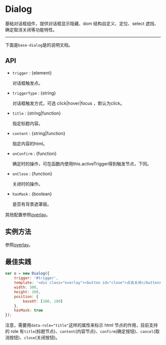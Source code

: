 
# Dialog

基础对话框组件，提供对话框显示隐藏、dom 结构自定义、定位、select 遮挡、确定取消关闭等功能特性。

---

下面是`base-dialog`是的说明文档。

## API

* `trigger` : {element}

    对话框触发点。

* `triggerType` : {string}

    对话框触发方式，可选 click|hover|focus ，默认为click。

* `title` : {string|function}

    指定标题内容。

* `content` : {string|function}

    指定内容的html。

* `onConfirm` : {function}

    确定时的操作，可在函数内使用this.activeTrigger得到触发节点，下同。

* `onClose` : {function}

    关闭时的操作。

* `hasMask` : {boolean}

    是否有背景遮罩层。

其他配置参照[overlay](overlay/README.md)。


## 实例方法

参照[overlay](overlay/README.md)。

## 最佳实践

```js
var o = new Dialog({
    trigger: '#trigger',
    template: '<div class="overlay"><button id="close">点击关闭</button></div>',
    width: 300,
    height: 200,
    position: {
        baseXY: [100, 100]
    },
    hasMask: true
});
```

注意，需要用`data-role="title"`这样的属性来标示 html 节点的作用，目前支持的 role 有`title`(标题节点)、`content`(内容节点)、`confirm`(确定按钮)、`cancel`(取消按钮)、`close`(关闭按钮)。
